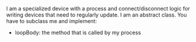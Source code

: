 I am a specialized device with a process and connect/disconnect logic for writing devices that need to regularly update.
I am an abstract class.
You have to subclass me and implement: 
- loopBody: the method that is called by my process
